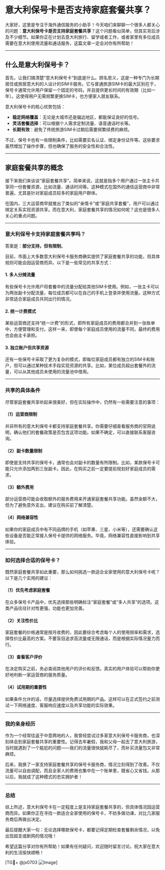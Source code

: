 # 意大利保号卡是否支持家庭套餐共享？

大家好，这里是专注于海外通信服务的小助手！今天咱们来聊聊一个很多人都关心的问题：**意大利保号卡是否支持家庭套餐共享**？这个问题看似简单，但其实背后涉及不少细节。如果你正在计划去意大利旅行、留学或者工作，或者家里有多位成员需要在意大利使用流量和通话服务，这篇文章一定会对你有所帮助！

---

## 什么是意大利保号卡？

首先，让我们搞清楚“意大利保号卡”到底是什么。顾名思义，这是一种专门为长期居住或旅居意大利的人设计的SIM卡服务。它与普通旅游SIM卡的最大区别在于，保号卡通常允许用户保留一个固定的号码，并且提供更长时间的有效期（比如一年）。这使得用户无需频繁更换SIM卡，也方便家人朋友联系。

意大利保号卡的核心优势包括：
- **稳定网络覆盖**：无论是大城市还是偏远地区，都能保证良好的信号。
- **灵活套餐选择**：可以根据个人需求定制流量、语音通话时长等。
- **长期有效**：避免了传统旅游SIM卡过期后需要频繁续费的麻烦。

不过，保号卡也有一些限制条件，比如需要实名认证、绑定身份证件等。这些要求虽然增加了操作步骤，但也确保了服务的安全性和合法性。

---

## 家庭套餐共享的概念

接下来我们来谈谈“家庭套餐共享”。简单来说，这就是指多个用户通过一张主卡共享同一份套餐资源，比如流量、通话时间等。这种模式在国外的通信运营商中非常普遍，尤其是针对家庭成员较多的家庭用户群体。

在国内，三大运营商早就推出了类似的“亲情卡”或“家庭共享套餐”，用户可以通过绑定关系实现资源共享。而在意大利，家庭套餐共享的情况如何呢？这也是很多人关心的重点问题。

---

### 意大利保号卡支持家庭套餐共享吗？

答案是：**部分支持，但有限制**。

目前，市面上大多数意大利保号卡服务商确实提供了家庭套餐共享的功能，但具体规则可能会因运营商而异。以下是一些常见的共享方式：

#### 1. **多人分摊流量**
有些保号卡允许用户将套餐中的流量分配给其他SIM卡使用。例如，一张主卡可以为两张副卡分配流量，每位成员都可以在自己的手机上登录并使用流量。这种方式非常适合家庭成员共同出行的情况。

#### 2. **统一计费模式**
某些运营商还支持“统一计费”的形式，即所有家庭成员的费用都合并到一张账单中，方便管理和支付。这样一来，即使每个家庭成员使用的流量不同，最终的费用也会由主卡承担。

#### 3. **独立账户但共享资源**
还有一些保号卡采取了更为复杂的模式，即每位家庭成员都有独立的SIM卡和账户，但可以通过某种技术手段实现资源的共享。比如，某位成员超出套餐外的流量，可以从其他成员未使用的流量池中借用。

---

### 共享的具体条件

尽管家庭套餐共享听起来很美好，但在实际操作中，仍然有一些需要注意的事项：

#### （1）运营商限制
并非所有的意大利保号卡都支持家庭套餐共享。你需要仔细查看服务商的官网说明，确认他们的套餐政策是否包含这项功能。如果不确定，可以直接联系客服咨询。

#### （2）副卡数量限制
即使是支持共享的保号卡，通常也会对副卡的数量有所限制。比如，某款保号卡可能只允许添加两到三张副卡。因此，在购买之前一定要提前规划好家庭成员的需求。

#### （3）额外费用
部分运营商可能会收取额外的服务费用来开通家庭套餐共享功能。虽然金额不大，但为了避免意外支出，建议在购买前了解清楚。

#### （4）网络兼容性
如果你的家庭成员中有不同品牌的手机（如苹果、三星、小米等），还需要确认这些设备是否能正常接入保号卡提供的网络服务。毕竟，网络兼容性直接影响到共享体验。

---

### 如何选择合适的保号卡？

既然家庭套餐共享如此重要，那么如何挑选一款适合全家使用的意大利保号卡呢？以下是几个实用的建议：

#### （1）优先考虑家庭套餐
在众多保号卡产品中，优先选择那些明确标注“家庭套餐”或“多人共享”的选项。这类产品往往针对性更强，功能也更加完善。

#### （2）关注性价比
家庭套餐的价格通常是按月收费的，因此要综合考虑每个人的使用频率和需求，选择性价比最高的方案。不要盲目追求高流量或无限通话，而是根据实际情况量力而行。

#### （3）查看客户评价
在决定购买之前，务必查阅其他用户的评价和反馈。真实的用户体验可以帮助你更好地判断一家运营商的服务质量。

#### （4）试用期的重要性
如果条件允许的话，尽量选择提供免费试用期的产品。这样可以在正式签约之前测试一下网络速度、客服响应速度以及共享功能的实际效果。

---

### 我的亲身经历

作为一个经常往返于中意两地的人，我曾经尝试过多家意大利保号卡服务商，也深刻体会到家庭套餐共享的重要性。记得去年暑假，我和父母一起去了意大利旅游，当时就遇到了一个尴尬的问题——我们的流量很快就耗尽了，而补买流量包又非常麻烦。

后来，我换了一家支持家庭套餐共享的保号卡服务商，情况立刻得到了改善。不仅流量可以自由调配，而且全家人的费用也集中在一个账单里，既省心又省钱。从那以后，我就成了这种模式的忠实拥护者！

---

### 总结

综上所述，意大利保号卡在一定程度上是支持家庭套餐共享的，但具体情况因运营商而异。如果你正在寻找一款适合全家使用的保号卡，不妨多做功课，对比几家服务商后再做出决定。

最后提醒大家一句：无论选择哪款保号卡，都要记得定期检查套餐剩余情况，以免出现超支或断网的情况哦！

希望这篇分享对你有所帮助！如果有任何疑问，欢迎随时留言讨论。祝大家在意大利的生活愉快顺畅！

[TG💪+ @jx0703 ![Image](https://github.com/user-attachments/assets/dbca1d08-cadb-493c-b0ec-ad6f7a83f270)]